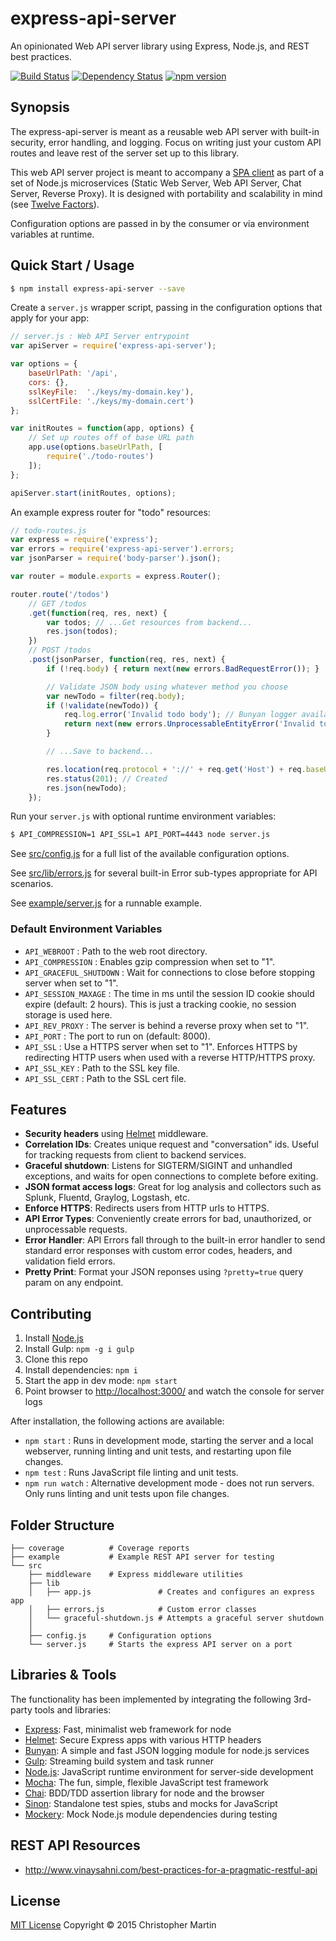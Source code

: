 # express-api-server

An opinionated Web API server library using Express, Node.js, and REST best practices.

[![Build Status](https://travis-ci.org/cgmartin/express-api-server.svg?branch=master)](https://travis-ci.org/cgmartin/express-api-server)
[![Dependency Status](https://david-dm.org/cgmartin/express-api-server.svg)](https://david-dm.org/cgmartin/express-api-server)
[![npm version](https://badge.fury.io/js/express-api-server.svg)](http://badge.fury.io/js/express-api-server)

## Synopsis

The express-api-server is meant as a reusable web API server with built-in security, error handling,
and logging. Focus on writing just your custom API routes and leave rest of the server set up to this library.

This web API server project is meant to accompany a [SPA client](https://github.com/cgmartin/angular-spa-browserify-example)
as part of a set of Node.js microservices (Static Web Server, Web API Server, Chat Server, Reverse Proxy).
It is designed with portability and scalability in mind (see [Twelve Factors](http://12factor.net/)).

Configuration options are passed in by the consumer or via environment variables at runtime.

## Quick Start / Usage

```bash
$ npm install express-api-server --save
```

Create a `server.js` wrapper script, passing in the configuration options that apply for your app:
```js
// server.js : Web API Server entrypoint
var apiServer = require('express-api-server');

var options = {
    baseUrlPath: '/api',
    cors: {},
    sslKeyFile:  './keys/my-domain.key'),
    sslCertFile: './keys/my-domain.cert')
};

var initRoutes = function(app, options) {
    // Set up routes off of base URL path
    app.use(options.baseUrlPath, [
        require('./todo-routes')
    ]);
};

apiServer.start(initRoutes, options);
```

An example express router for "todo" resources:
```js
// todo-routes.js
var express = require('express');
var errors = require('express-api-server').errors;
var jsonParser = require('body-parser').json();

var router = module.exports = express.Router();

router.route('/todos')
    // GET /todos
    .get(function(req, res, next) {
        var todos; // ...Get resources from backend...
        res.json(todos);
    })
    // POST /todos
    .post(jsonParser, function(req, res, next) {
        if (!req.body) { return next(new errors.BadRequestError()); }

        // Validate JSON body using whatever method you choose
        var newTodo = filter(req.body);
        if (!validate(newTodo)) {
            req.log.error('Invalid todo body'); // Bunyan logger available on req
            return next(new errors.UnprocessableEntityError('Invalid todo resource body', {errors: validate.errors}));
        }

        // ...Save to backend...

        res.location(req.protocol + '://' + req.get('Host') + req.baseUrl + '/todos/' + newTodo.id);
        res.status(201); // Created
        res.json(newTodo);
    });
```

Run your `server.js` with optional runtime environment variables:
```bash
$ API_COMPRESSION=1 API_SSL=1 API_PORT=4443 node server.js
```

See [src/config.js](src/config.js) for a full list of the available configuration options.

See [src/lib/errors.js](src/lib/errors.js) for several built-in Error sub-types appropriate for API scenarios.

See [example/server.js](example/server.js) for a runnable example.

### Default Environment Variables

* `API_WEBROOT` : Path to the web root directory.
* `API_COMPRESSION` : Enables gzip compression when set to "1".
* `API_GRACEFUL_SHUTDOWN` : Wait for connections to close before stopping server when set to "1".
* `API_SESSION_MAXAGE` : The time in ms until the session ID cookie should expire (default: 2 hours). This is just a tracking cookie, no session storage is used here.
* `API_REV_PROXY` : The server is behind a reverse proxy when set to "1".
* `API_PORT` : The port to run on (default: 8000).
* `API_SSL` : Use a HTTPS server when set to "1". Enforces HTTPS by redirecting HTTP users when used with a reverse HTTP/HTTPS proxy.
* `API_SSL_KEY` : Path to the SSL key file.
* `API_SSL_CERT` : Path to the SSL cert file.

## Features

* **Security headers** using [Helmet](https://github.com/helmetjs/helmet) middleware.
* **Correlation IDs**: Creates unique request and "conversation" ids. Useful for tracking requests from client to backend services.
* **Graceful shutdown**: Listens for SIGTERM/SIGINT and unhandled exceptions, and waits for open connections to complete before exiting.
* **JSON format access logs**: Great for log analysis and collectors such as Splunk, Fluentd, Graylog, Logstash, etc.
* **Enforce HTTPS**: Redirects users from HTTP urls to HTTPS.
* **API Error Types**: Conveniently create errors for bad, unauthorized, or unprocessable requests.
* **Error Handler**: API Errors fall through to the built-in error handler to send standard error responses with custom error codes, headers, and validation field errors.
* **Pretty Print**: Format your JSON reponses using `?pretty=true` query param on any endpoint.

## Contributing

1. Install [Node.js](https://nodejs.org/download/)
1. Install Gulp: `npm -g i gulp`
1. Clone this repo
1. Install dependencies: `npm i`
1. Start the app in dev mode: `npm start`
1. Point browser to <http://localhost:3000/> and watch the console for server logs

After installation, the following actions are available:

* `npm start` : Runs in development mode, starting the server and a local webserver, running linting and unit tests, and restarting upon file changes.
* `npm test` : Runs JavaScript file linting and unit tests.
* `npm run watch` : Alternative development mode - does not run servers. Only runs linting and unit tests upon file changes.

## Folder Structure

```
├── coverage          # Coverage reports
├── example           # Example REST API server for testing
└── src
    ├── middleware    # Express middleware utilities
    ├── lib
    │   ├── app.js               # Creates and configures an express app
    │   ├── errors.js            # Custom error classes
    │   └── graceful-shutdown.js # Attempts a graceful server shutdown
    │
    ├── config.js     # Configuration options
    └── server.js     # Starts the express API server on a port
```

## Libraries & Tools

The functionality has been implemented by integrating the following 3rd-party tools and libraries:

 - [Express](https://github.com/strongloop/express): Fast, minimalist web framework for node
 - [Helmet](https://github.com/helmetjs/helmet): Secure Express apps with various HTTP headers
 - [Bunyan](https://github.com/trentm/node-bunyan): A simple and fast JSON logging module for node.js services
 - [Gulp](http://gulpjs.com/): Streaming build system and task runner
 - [Node.js](http://nodejs.org/api/): JavaScript runtime environment for server-side development
 - [Mocha](http://mochajs.org/): The fun, simple, flexible JavaScript test framework
 - [Chai](http://chaijs.com/): BDD/TDD assertion library for node and the browser
 - [Sinon](http://sinonjs.org/): Standalone test spies, stubs and mocks for JavaScript
 - [Mockery](https://github.com/mfncooper/mockery): Mock Node.js module dependencies during testing

## REST API Resources

* <http://www.vinaysahni.com/best-practices-for-a-pragmatic-restful-api>

## License

[MIT License](http://cgm.mit-license.org/)  Copyright © 2015 Christopher Martin
